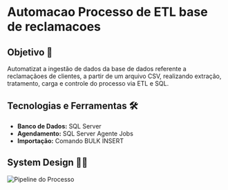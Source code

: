 # Automacao Processo de ETL base de reclamacoes

## Objetivo 🎯

Automatizat a ingestão de dados da base de dados referente a reclamaçãoes de clientes, a partir de um arquivo CSV, realizando extração, tratamento, carga e controle do processo via ETL e SQL.

## Tecnologias e Ferramentas 🛠

* **Banco de Dados:** SQL Server
* **Agendamento:** SQL Server Agente Jobs
* **Importação:** Comando BULK INSERT

## System Design ✍🏼

![Pipeline do Processo](Pipeline(2).png)
